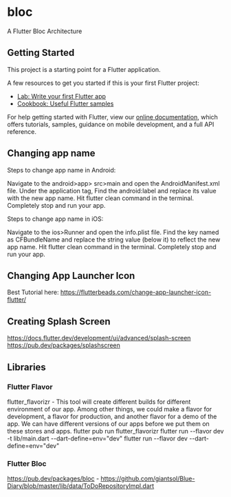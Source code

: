 # bloc

A Flutter Bloc Architecture

## Getting Started

This project is a starting point for a Flutter application.

A few resources to get you started if this is your first Flutter project:

- [Lab: Write your first Flutter app](https://flutter.dev/docs/get-started/codelab)
- [Cookbook: Useful Flutter samples](https://flutter.dev/docs/cookbook)

For help getting started with Flutter, view our
[online documentation](https://flutter.dev/docs), which offers tutorials,
samples, guidance on mobile development, and a full API reference.

## Changing app name

Steps to change app name in Android:

Navigate to the android>app> src>main and open the AndroidManifest.xml file.
Under the application tag, Find the android:label and replace its value with the new app name.
Hit flutter clean command in the terminal.
Completely stop and run your app.


Steps to change app name in iOS:

Navigate to the ios>Runner and open the info.plist file.
Find the key named as CFBundleName and replace the string value (below it) to reflect the new app name.
Hit flutter clean command in the terminal.
Completely stop and run your app.

## Changing App Launcher Icon

Best Tutorial here: https://flutterbeads.com/change-app-launcher-icon-flutter/

## Creating Splash Screen

https://docs.flutter.dev/development/ui/advanced/splash-screen
https://pub.dev/packages/splashscreen

## Libraries

### Flutter Flavor

flutter_flavorizr - This tool will create different builds for different environment of our app. Among other things, we could make a flavor for development, a flavor for production, and another flavor for a demo of the app. We can have different versions of our apps before we put them on these stores and apps.
    flutter pub run flutter_flavorizr
    flutter run --flavor dev -t lib/main.dart --dart-define=env="dev"
    flutter run --flavor dev --dart-define=env="dev"
### Flutter Bloc

https://pub.dev/packages/bloc - 
    https://github.com/giantsol/Blue-Diary/blob/master/lib/data/ToDoRepositoryImpl.dart

